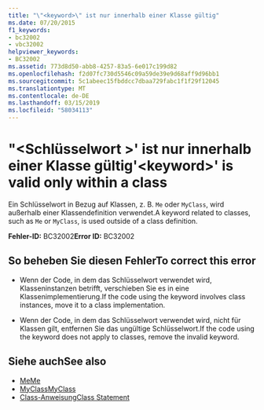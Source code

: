```yaml
---
title: "\"<keyword>\" ist nur innerhalb einer Klasse gültig"
ms.date: 07/20/2015
f1_keywords:
- bc32002
- vbc32002
helpviewer_keywords:
- BC32002
ms.assetid: 773d8d50-abb8-4257-83a5-6e017c199d82
ms.openlocfilehash: f2d07fc730d5546c09a59de39e9d68aff9d96bb1
ms.sourcegitcommit: 5c1abeec15fbddcc7dbaa729fabc1f1f29f12045
ms.translationtype: MT
ms.contentlocale: de-DE
ms.lasthandoff: 03/15/2019
ms.locfileid: "58034113"
---
```

# <a name="keyword-is-valid-only-within-a-class"></a><span data-ttu-id="fd1a1-102">"\<Schlüsselwort >' ist nur innerhalb einer Klasse gültig</span><span class="sxs-lookup"><span data-stu-id="fd1a1-102">'\<keyword>' is valid only within a class</span></span>
<span data-ttu-id="fd1a1-103">Ein Schlüsselwort in Bezug auf Klassen, z. B. `Me` oder `MyClass`, wird außerhalb einer Klassendefinition verwendet.</span><span class="sxs-lookup"><span data-stu-id="fd1a1-103">A keyword related to classes, such as `Me` or `MyClass`, is used outside of a class definition.</span></span>  
  
 <span data-ttu-id="fd1a1-104">**Fehler-ID:** BC32002</span><span class="sxs-lookup"><span data-stu-id="fd1a1-104">**Error ID:** BC32002</span></span>  
  
## <a name="to-correct-this-error"></a><span data-ttu-id="fd1a1-105">So beheben Sie diesen Fehler</span><span class="sxs-lookup"><span data-stu-id="fd1a1-105">To correct this error</span></span>  
  
-   <span data-ttu-id="fd1a1-106">Wenn der Code, in dem das Schlüsselwort verwendet wird, Klasseninstanzen betrifft, verschieben Sie es in eine Klassenimplementierung.</span><span class="sxs-lookup"><span data-stu-id="fd1a1-106">If the code using the keyword involves class instances, move it to a class implementation.</span></span>  
  
-   <span data-ttu-id="fd1a1-107">Wenn der Code, in dem das Schlüsselwort verwendet wird, nicht für Klassen gilt, entfernen Sie das ungültige Schlüsselwort.</span><span class="sxs-lookup"><span data-stu-id="fd1a1-107">If the code using the keyword does not apply to classes, remove the invalid keyword.</span></span>  
  
## <a name="see-also"></a><span data-ttu-id="fd1a1-108">Siehe auch</span><span class="sxs-lookup"><span data-stu-id="fd1a1-108">See also</span></span>

- [<span data-ttu-id="fd1a1-109">Me</span><span class="sxs-lookup"><span data-stu-id="fd1a1-109">Me</span></span>](~/docs/visual-basic/programming-guide/program-structure/me-my-mybase-and-myclass.md#me)
- [<span data-ttu-id="fd1a1-110">MyClass</span><span class="sxs-lookup"><span data-stu-id="fd1a1-110">MyClass</span></span>](~/docs/visual-basic/programming-guide/program-structure/me-my-mybase-and-myclass.md#myclass)
- [<span data-ttu-id="fd1a1-111">Class-Anweisung</span><span class="sxs-lookup"><span data-stu-id="fd1a1-111">Class Statement</span></span>](../../visual-basic/language-reference/statements/class-statement.md)
